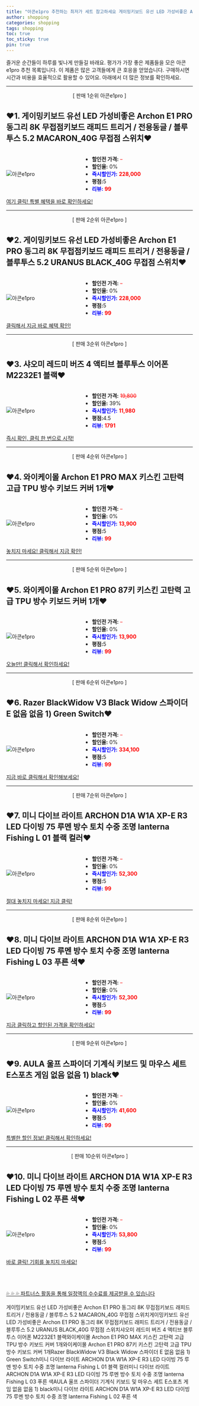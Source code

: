 ```yaml
---
title: "아콘e1pro 추천하는 최저가 세트 참고하세요 게이밍키보드 유선 LED 가성비좋은 Archon"
author: shopping
categories: shopping
tags: shopping
toc: true
toc_sticky: true
pin: true
---
```

즐거운 순간들이 하루를 빛나게 만들길 바래요. 평가가 가장 좋은 제품들을 모은 아콘e1pro 추천 목록입니다. 이 제품은 많은 고객들에게 큰 호응을 얻었습니다. 구매하시면 시간과 비용을 효율적으로 활용할 수 있어요. 아래에서 더 많은 정보를 확인하세요.

---
<p class="toplist" style="margin: 0 auto; display: block; width: fit-content;">[ 판매 1순위 아콘e1pro ]</p>

<h2><strong>❤️1. 게이밍키보드 유선 LED 가성비좋은 Archon E1 PRO 동그리 8K 무접점키보드 래피드 트리거 / 전용동글 / 블루투스 5.2 MACARON_40G 무접점 스위치❤️</strong></h2>

<div style="display: flex; align-items: center;">
    <div style="flex: 0.4;">
        <img src="https://thumbnail7.coupangcdn.com/thumbnails/remote/230x230ex/image/vendor_inventory/88c6/5a5bd20d61609ca018b7be7e3a8e9df26f725069bd07b3459fb72d4b4df6.jpg" alt="아콘e1pro" style="max-width: 100%;">
    </div>
    <div style="flex: 0.6; margin-left: 10px;">
        <ul>
            <li><strong>할인전 가격:</strong> <del style="color: red;">-</del></li>
            <li><strong>할인율:</strong> 0%</li>
            <li><span style='color:blue'><strong>즉시할인가:</strong></span> <span style='color:red'><strong>228,000</strong></span></li>
            <li><strong>평점:</strong>5</li>
            <li><span style='color:blue'><strong>리뷰:</strong></span> <span style='color:red'><strong>99</strong></span></li>
        </ul>
    </div>
</div>
<div class="center">
    <a href="https://William4Davisa.github.io?lptag=AF9450613&subid=githubio&pageKey=8235132382&traceid=V0-153&itemId=23704714680&vendorItemId=90729716039" class="myButton">
        여기 클릭! 특별 혜택을 바로 확인하세요!
    </a>
</div>


---
<p class="toplist" style="margin: 0 auto; display: block; width: fit-content;">[ 판매 2순위 아콘e1pro ]</p>

<h2><strong>❤️2. 게이밍키보드 유선 LED 가성비좋은 Archon E1 PRO 동그리 8K 무접점키보드 래피드 트리거 / 전용동글 / 블루투스 5.2 URANUS BLACK_40G 무접점 스위치❤️</strong></h2>

<div style="display: flex; align-items: center;">
    <div style="flex: 0.4;">
        <img src="https://thumbnail7.coupangcdn.com/thumbnails/remote/230x230ex/image/vendor_inventory/23fd/e42bd0831b4ff3d0a53b919a2f070e4455eb1ff78971f1039eda737e0690.jpg" alt="아콘e1pro" style="max-width: 100%;">
    </div>
    <div style="flex: 0.6; margin-left: 10px;">
        <ul>
            <li><strong>할인전 가격:</strong> <del style="color: red;">-</del></li>
            <li><strong>할인율:</strong> 0%</li>
            <li><span style='color:blue'><strong>즉시할인가:</strong></span> <span style='color:red'><strong>228,000</strong></span></li>
            <li><strong>평점:</strong>5</li>
            <li><span style='color:blue'><strong>리뷰:</strong></span> <span style='color:red'><strong>99</strong></span></li>
        </ul>
    </div>
</div>
<div class="center">
    <a href="https://William4Davisa.github.io?lptag=AF9450613&subid=githubio&pageKey=8235132382&traceid=V0-153&itemId=23704714683&vendorItemId=90729716052" class="myButton">
        클릭해서 지금 바로 혜택 확인!
    </a>
</div>


---
<p class="toplist" style="margin: 0 auto; display: block; width: fit-content;">[ 판매 3순위 아콘e1pro ]</p>

<h2><strong>❤️3. 샤오미 레드미 버즈 4 액티브 블루투스 이어폰 M2232E1 블랙❤️</strong></h2>

<div style="display: flex; align-items: center;">
    <div style="flex: 0.4;">
        <img src="https://thumbnail7.coupangcdn.com/thumbnails/remote/230x230ex/image/retail/images/2023/07/26/10/4/01888971-6975-4dbe-8b52-1b89581bb40c.jpg" alt="아콘e1pro" style="max-width: 100%;">
    </div>
    <div style="flex: 0.6; margin-left: 10px;">
        <ul>
            <li><strong>할인전 가격:</strong> <del style="color: red;">19,800</del></li>
            <li><strong>할인율:</strong> 39%</li>
            <li><span style='color:blue'><strong>즉시할인가:</strong></span> <span style='color:red'><strong>11,980</strong></span></li>
            <li><strong>평점:</strong>4.5</li>
            <li><span style='color:blue'><strong>리뷰:</strong></span> <span style='color:red'><strong>1791</strong></span></li>
        </ul>
    </div>
</div>
<div class="center">
    <a href="https://William4Davisa.github.io?lptag=AF9450613&subid=githubio&pageKey=7488855797&traceid=V0-153&itemId=19578377612&vendorItemId=86690894212" class="myButton">
        즉시 확인, 클릭 한 번으로 시작!
    </a>
</div>


---
<p class="toplist" style="margin: 0 auto; display: block; width: fit-content;">[ 판매 4순위 아콘e1pro ]</p>

<h2><strong>❤️4. 와이케이몰 Archon E1 PRO MAX 키스킨 고탄력 고급 TPU 방수 키보드 커버 1개❤️</strong></h2>

<div style="display: flex; align-items: center;">
    <div style="flex: 0.4;">
        <img src="https://thumbnail8.coupangcdn.com/thumbnails/remote/230x230ex/image/vendor_inventory/e1ff/9dece3da59995bf8b12424e927447273191debf7ea322c36101cecc1e799.jpg" alt="아콘e1pro" style="max-width: 100%;">
    </div>
    <div style="flex: 0.6; margin-left: 10px;">
        <ul>
            <li><strong>할인전 가격:</strong> <del style="color: red;">-</del></li>
            <li><strong>할인율:</strong> 0%</li>
            <li><span style='color:blue'><strong>즉시할인가:</strong></span> <span style='color:red'><strong>13,900</strong></span></li>
            <li><strong>평점:</strong>5</li>
            <li><span style='color:blue'><strong>리뷰:</strong></span> <span style='color:red'><strong>99</strong></span></li>
        </ul>
    </div>
</div>
<div class="center">
    <a href="https://William4Davisa.github.io?lptag=AF9450613&subid=githubio&pageKey=8080364049&traceid=V0-153&itemId=22783335369&vendorItemId=89818387929" class="myButton">
        놓치지 마세요! 클릭해서 지금 확인!
    </a>
</div>


---
<p class="toplist" style="margin: 0 auto; display: block; width: fit-content;">[ 판매 5순위 아콘e1pro ]</p>

<h2><strong>❤️5. 와이케이몰 Archon E1 PRO 87키 키스킨 고탄력 고급 TPU 방수 키보드 커버 1개❤️</strong></h2>

<div style="display: flex; align-items: center;">
    <div style="flex: 0.4;">
        <img src="https://thumbnail9.coupangcdn.com/thumbnails/remote/230x230ex/image/vendor_inventory/738b/44d0e7617450a890b0988272cef96adfe8b01e43015a7b8c233a731ed7c3.jpg" alt="아콘e1pro" style="max-width: 100%;">
    </div>
    <div style="flex: 0.6; margin-left: 10px;">
        <ul>
            <li><strong>할인전 가격:</strong> <del style="color: red;">-</del></li>
            <li><strong>할인율:</strong> 0%</li>
            <li><span style='color:blue'><strong>즉시할인가:</strong></span> <span style='color:red'><strong>13,900</strong></span></li>
            <li><strong>평점:</strong>5</li>
            <li><span style='color:blue'><strong>리뷰:</strong></span> <span style='color:red'><strong>99</strong></span></li>
        </ul>
    </div>
</div>
<div class="center">
    <a href="https://William4Davisa.github.io?lptag=AF9450613&subid=githubio&pageKey=8094235855&traceid=V0-153&itemId=22876189083&vendorItemId=89910801483" class="myButton">
        오늘만! 클릭해서 확인하세요!
    </a>
</div>


---
<p class="toplist" style="margin: 0 auto; display: block; width: fit-content;">[ 판매 6순위 아콘e1pro ]</p>

<h2><strong>❤️6. Razer BlackWidow V3 Black Widow 스파이더 E 없음 없음 1) Green Switch❤️</strong></h2>

<div style="display: flex; align-items: center;">
    <div style="flex: 0.4;">
        <img src="https://thumbnail10.coupangcdn.com/thumbnails/remote/230x230ex/image/vendor_inventory/5a84/64ec4b853c8d86f44965b580054ec4d82f6294a391c684942d9b9b2ece0d.jpg" alt="아콘e1pro" style="max-width: 100%;">
    </div>
    <div style="flex: 0.6; margin-left: 10px;">
        <ul>
            <li><strong>할인전 가격:</strong> <del style="color: red;">-</del></li>
            <li><strong>할인율:</strong> 0%</li>
            <li><span style='color:blue'><strong>즉시할인가:</strong></span> <span style='color:red'><strong>334,100</strong></span></li>
            <li><strong>평점:</strong>5</li>
            <li><span style='color:blue'><strong>리뷰:</strong></span> <span style='color:red'><strong>99</strong></span></li>
        </ul>
    </div>
</div>
<div class="center">
    <a href="https://William4Davisa.github.io?lptag=AF9450613&subid=githubio&pageKey=8048555575&traceid=V0-153&itemId=22565830606&vendorItemId=90173536482" class="myButton">
        지금 바로 클릭해서 확인해보세요!
    </a>
</div>


---
<p class="toplist" style="margin: 0 auto; display: block; width: fit-content;">[ 판매 7순위 아콘e1pro ]</p>

<h2><strong>❤️7. 미니 다이브 라이트 ARCHON D1A W1A XP-E R3 LED 다이빙 75 루멘 방수 토치 수중 조명 lanterna Fishing L 01 블랙 컬러❤️</strong></h2>

<div style="display: flex; align-items: center;">
    <div style="flex: 0.4;">
        <img src="https://thumbnail7.coupangcdn.com/thumbnails/remote/230x230ex/image/vendor_inventory/1bf6/acf4db489747206ead5cf6b09accf594d95bf9043e66d6a5b1e1dbd8f655.jpg" alt="아콘e1pro" style="max-width: 100%;">
    </div>
    <div style="flex: 0.6; margin-left: 10px;">
        <ul>
            <li><strong>할인전 가격:</strong> <del style="color: red;">-</del></li>
            <li><strong>할인율:</strong> 0%</li>
            <li><span style='color:blue'><strong>즉시할인가:</strong></span> <span style='color:red'><strong>52,300</strong></span></li>
            <li><strong>평점:</strong>5</li>
            <li><span style='color:blue'><strong>리뷰:</strong></span> <span style='color:red'><strong>99</strong></span></li>
        </ul>
    </div>
</div>
<div class="center">
    <a href="https://William4Davisa.github.io?lptag=AF9450613&subid=githubio&pageKey=7790638603&traceid=V0-153&itemId=21076659175&vendorItemId=89765695773" class="myButton">
        절대 놓치지 마세요! 지금 클릭!
    </a>
</div>


---
<p class="toplist" style="margin: 0 auto; display: block; width: fit-content;">[ 판매 8순위 아콘e1pro ]</p>

<h2><strong>❤️8. 미니 다이브 라이트 ARCHON D1A W1A XP-E R3 LED 다이빙 75 루멘 방수 토치 수중 조명 lanterna Fishing L 03 푸른 색❤️</strong></h2>

<div style="display: flex; align-items: center;">
    <div style="flex: 0.4;">
        <img src="https://thumbnail6.coupangcdn.com/thumbnails/remote/230x230ex/image/vendor_inventory/800c/45b1e70575b29cc9db99c8a95fd6cdb5232d4a2d314a9ccd2ff781bb96c2.jpg" alt="아콘e1pro" style="max-width: 100%;">
    </div>
    <div style="flex: 0.6; margin-left: 10px;">
        <ul>
            <li><strong>할인전 가격:</strong> <del style="color: red;">-</del></li>
            <li><strong>할인율:</strong> 0%</li>
            <li><span style='color:blue'><strong>즉시할인가:</strong></span> <span style='color:red'><strong>52,300</strong></span></li>
            <li><strong>평점:</strong>5</li>
            <li><span style='color:blue'><strong>리뷰:</strong></span> <span style='color:red'><strong>99</strong></span></li>
        </ul>
    </div>
</div>
<div class="center">
    <a href="https://William4Davisa.github.io?lptag=AF9450613&subid=githubio&pageKey=8072860154&traceid=V0-153&itemId=22730363799&vendorItemId=89765695779" class="myButton">
        지금 클릭하고 할인된 가격을 확인하세요!
    </a>
</div>


---
<p class="toplist" style="margin: 0 auto; display: block; width: fit-content;">[ 판매 9순위 아콘e1pro ]</p>

<h2><strong>❤️9. AULA 울프 스파이더 기계식 키보드 및 마우스 세트 E스포츠 게임 없음 없음 1) black❤️</strong></h2>

<div style="display: flex; align-items: center;">
    <div style="flex: 0.4;">
        <img src="https://thumbnail10.coupangcdn.com/thumbnails/remote/230x230ex/image/vendor_inventory/b13c/9a89615b04d37a9e36568095e7121fe50234967fd2ca7e556f99a701ac14.jpg" alt="아콘e1pro" style="max-width: 100%;">
    </div>
    <div style="flex: 0.6; margin-left: 10px;">
        <ul>
            <li><strong>할인전 가격:</strong> <del style="color: red;">-</del></li>
            <li><strong>할인율:</strong> 0%</li>
            <li><span style='color:blue'><strong>즉시할인가:</strong></span> <span style='color:red'><strong>41,600</strong></span></li>
            <li><strong>평점:</strong>5</li>
            <li><span style='color:blue'><strong>리뷰:</strong></span> <span style='color:red'><strong>99</strong></span></li>
        </ul>
    </div>
</div>
<div class="center">
    <a href="https://William4Davisa.github.io?lptag=AF9450613&subid=githubio&pageKey=8092981204&traceid=V0-153&itemId=22864723520&vendorItemId=90173556547" class="myButton">
        특별한 할인 정보! 클릭해서 확인하세요!
    </a>
</div>


---
<p class="toplist" style="margin: 0 auto; display: block; width: fit-content;">[ 판매 10순위 아콘e1pro ]</p>

<h2><strong>❤️10. 미니 다이브 라이트 ARCHON D1A W1A XP-E R3 LED 다이빙 75 루멘 방수 토치 수중 조명 lanterna Fishing L 02 푸른 색❤️</strong></h2>

<div style="display: flex; align-items: center;">
    <div style="flex: 0.4;">
        <img src="https://thumbnail7.coupangcdn.com/thumbnails/remote/230x230ex/image/vendor_inventory/c9d4/9ed8e5f3ca0e8a889b5241baec453caedf77d3ebc23bdcfbc8157d5dff66.jpg" alt="아콘e1pro" style="max-width: 100%;">
    </div>
    <div style="flex: 0.6; margin-left: 10px;">
        <ul>
            <li><strong>할인전 가격:</strong> <del style="color: red;">-</del></li>
            <li><strong>할인율:</strong> 0%</li>
            <li><span style='color:blue'><strong>즉시할인가:</strong></span> <span style='color:red'><strong>53,800</strong></span></li>
            <li><strong>평점:</strong>5</li>
            <li><span style='color:blue'><strong>리뷰:</strong></span> <span style='color:red'><strong>99</strong></span></li>
        </ul>
    </div>
</div>
<div class="center">
    <a href="https://William4Davisa.github.io?lptag=AF9450613&subid=githubio&pageKey=7790638603&traceid=V0-153&itemId=21076659172&vendorItemId=89063891635" class="myButton">
        바로 클릭! 기회를 놓치지 마세요!
    </a>
</div>

<br><br><br>[💦 💦 💦 파트너스 활동을 통해 일정액의 수수료를 제공받을 수 있습니다](https://link.coupang.com/a/bcpT2c)<br><br>게이밍키보드 유선 LED 가성비좋은 Archon E1 PRO 동그리 8K 무접점키보드 래피드 트리거 / 전용동글 / 블루투스 5.2 MACARON_40G 무접점 스위치게이밍키보드 유선 LED 가성비좋은 Archon E1 PRO 동그리 8K 무접점키보드 래피드 트리거 / 전용동글 / 블루투스 5.2 URANUS BLACK_40G 무접점 스위치샤오미 레드미 버즈 4 액티브 블루투스 이어폰 M2232E1 블랙와이케이몰 Archon E1 PRO MAX 키스킨 고탄력 고급 TPU 방수 키보드 커버 1개와이케이몰 Archon E1 PRO 87키 키스킨 고탄력 고급 TPU 방수 키보드 커버 1개Razer BlackWidow V3 Black Widow 스파이더 E 없음 없음 1) Green Switch미니 다이브 라이트 ARCHON D1A W1A XP-E R3 LED 다이빙 75 루멘 방수 토치 수중 조명 lanterna Fishing L 01 블랙 컬러미니 다이브 라이트 ARCHON D1A W1A XP-E R3 LED 다이빙 75 루멘 방수 토치 수중 조명 lanterna Fishing L 03 푸른 색AULA 울프 스파이더 기계식 키보드 및 마우스 세트 E스포츠 게임 없음 없음 1) black미니 다이브 라이트 ARCHON D1A W1A XP-E R3 LED 다이빙 75 루멘 방수 토치 수중 조명 lanterna Fishing L 02 푸른 색